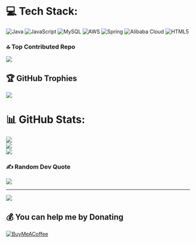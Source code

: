 
# 💻 Tech Stack:
![Java](https://img.shields.io/badge/java-%23ED8B00.svg?style=for-the-badge&logo=openjdk&logoColor=white) ![JavaScript](https://img.shields.io/badge/javascript-%23323330.svg?style=for-the-badge&logo=javascript&logoColor=%23F7DF1E) ![MySQL](https://img.shields.io/badge/mysql-4479A1.svg?style=for-the-badge&logo=mysql&logoColor=white) ![AWS](https://img.shields.io/badge/AWS-%23FF9900.svg?style=for-the-badge&logo=amazon-aws&logoColor=white) ![Spring](https://img.shields.io/badge/spring-%236DB33F.svg?style=for-the-badge&logo=spring&logoColor=white) ![Alibaba Cloud](https://img.shields.io/badge/AlibabaCloud-%23FF6701.svg?style=for-the-badge&logo=alibabacloud&logoColor=white) ![HTML5](https://img.shields.io/badge/html5-%23E34F26.svg?style=for-the-badge&logo=html5&logoColor=white) 

### 🔝 Top Contributed Repo
![](https://github-contributor-stats.vercel.app/api?username=xingfudeshi&limit=5&theme=dark&combine_all_yearly_contributions=true)

## 🏆 GitHub Trophies
![](https://github-profile-trophy.vercel.app/?username=xingfudeshi&theme=slateorange&no-frame=false&no-bg=false&margin-w=4)

# 📊 GitHub Stats:
![](https://github-readme-stats.vercel.app/api?username=xingfudeshi&theme=react&hide_border=false&include_all_commits=false&count_private=false)<br/>
![](https://nirzak-streak-stats.vercel.app/?user=xingfudeshi&theme=react&hide_border=false)<br/>
![](https://github-readme-stats.vercel.app/api/top-langs/?username=xingfudeshi&theme=react&hide_border=false&include_all_commits=false&count_private=false&layout=compact)

### ✍️ Random Dev Quote
![](https://quotes-github-readme.vercel.app/api?type=horizontal&theme=radical)

---
[![](https://visitcount.itsvg.in/api?id=xingfudeshi&icon=0&color=0)](https://visitcount.itsvg.in)

  ## 💰 You can help me by Donating
  [![BuyMeACoffee](https://img.shields.io/badge/Buy%20Me%20a%20Coffee-ffdd00?style=for-the-badge&logo=buy-me-a-coffee&logoColor=black)](https://buymeacoffee.com/xingfudeshi) 

  
<!-- Proudly created with GPRM ( https://gprm.itsvg.in ) -->
